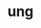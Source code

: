 ---
layout: dictionary_entry
title: ung
parent: Common Words
last_modified_date: 2021-11-01

see_also:
  - "unkrat"
  - "unk"
transcriptions:
  - ˈʌŋ
translations:
  - "without"
  - "nothing"
  - "zero"
  - "(archaic) not"
etymology:
  From Billzonian [unk](unk)
examples:
  - bzo: "They [beed](bea) nuked **ung** ration."
    eng: "He was executed **without** trial."
  - bzo: "Hir has **ung**."
    eng: "There is **nothing** here."
---